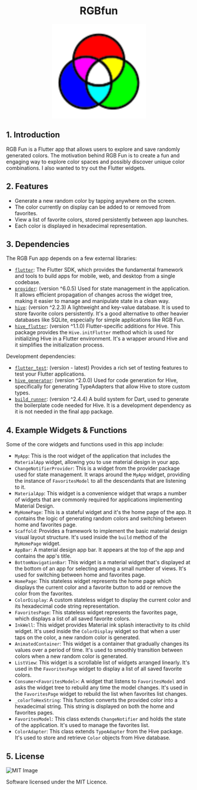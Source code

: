 <h1 align="center">
  RGBfun
</h1>

<p align="center">
  <img src="img/calendarcolor.svg" alt="RGBFunLogo" height="256">
</p>

## 1. Introduction

RGB Fun is a Flutter app that allows users to explore and save randomly generated colors. The motivation behind RGB Fun is to create a fun and engaging way to explore color spaces and possibly discover unique color combinations. I also wanted to try out the Flutter widgets.

## 2. Features

- Generate a new random color by tapping anywhere on the screen.
- The color currently on display can be added to or removed from favorites.
- View a list of favorite colors, stored persistently between app launches.
- Each color is displayed in hexadecimal representation.

## 3. Dependencies

The RGB Fun app depends on a few external libraries:

- [`flutter`](https://api.flutter.dev/): The Flutter SDK, which provides the fundamental framework and tools to build apps for mobile, web, and desktop from a single codebase.
- [`provider`](https://pub.dev/packages/provider): (version ^6.0.5) Used for state management in the application. It allows efficient propagation of changes across the widget tree, making it easier to manage and manipulate state in a clean way.
- [`hive`](https://pub.dev/packages/hive): (version ^2.2.3) A lightweight and key-value database. It is used to store favorite colors persistently. It's a good alternative to other heavier databases like SQLite, especially for simple applications like RGB Fun.
- [`hive_flutter`](https://pub.dev/packages/hive_flutter): (version ^1.1.0) Flutter-specific additions for Hive. This package provides the `Hive.initFlutter` method which is used for initializing Hive in a Flutter environment. It's a wrapper around Hive and it simplifies the initialization process.

Development dependencies:

- [`flutter_test`](https://api.flutter.dev/flutter/flutter_test/flutter_test-library.html): (version - latest) Provides a rich set of testing features to test your Flutter applications.
- [`hive_generator`](https://pub.dev/packages/hive_generator): (version ^2.0.0) Used for code generation for Hive, specifically for generating TypeAdapters that allow Hive to store custom types.
- [`build_runner`](https://pub.dev/packages/build_runner): (version ^2.4.4) A build system for Dart, used to generate the boilerplate code needed for Hive. It is a development dependency as it is not needed in the final app package.

## 4. Example Widgets & Functions

Some of the core widgets and functions used in this app include:

- `MyApp`: This is the root widget of the application that includes the `MaterialApp` widget, allowing you to use material design in your app.
- `ChangeNotifierProvider`: This is a widget from the provider package used for state management. It wraps around the `MyApp` widget, providing the instance of `FavoritesModel` to all the descendants that are listening to it.
- `MaterialApp`: This widget is a convenience widget that wraps a number of widgets that are commonly required for applications implementing Material Design.
- `MyHomePage`: This is a stateful widget and it's the home page of the app. It contains the logic of generating random colors and switching between home and favorites page.
- `Scaffold`: Provides a framework to implement the basic material design visual layout structure. It's used inside the `build` method of the `MyHomePage` widget.
- `AppBar`: A material design app bar. It appears at the top of the app and contains the app's title.
- `BottomNavigationBar`: This widget is a material widget that's displayed at the bottom of an app for selecting among a small number of views. It's used for switching between home and favorites page.
- `HomePage`: This stateless widget represents the home page which displays the current color and a favorite button to add or remove the color from the favorites.
- `ColorDisplay`: A custom stateless widget to display the current color and its hexadecimal code string representation.
- `FavoritesPage`: This stateless widget represents the favorites page, which displays a list of all saved favorite colors.
- `InkWell`: This widget provides Material ink splash interactivity to its child widget. It's used inside the `ColorDisplay` widget so that when a user taps on the color, a new random color is generated.
- `AnimatedContainer`: This widget is a container that gradually changes its values over a period of time. It's used to smoothly transition between colors when a new random color is generated.
- `ListView`: This widget is a scrollable list of widgets arranged linearly. It's used in the `FavoritesPage` widget to display a list of all saved favorite colors.
- `Consumer<FavoritesModel>`: A widget that listens to `FavoritesModel` and asks the widget tree to rebuild any time the model changes. It's used in the `FavoritesPage` widget to rebuild the list when favorites list changes.
- `_colorToHexString`: This function converts the provided color into a hexadecimal string. This string is displayed on both the home and favorites pages.
- `FavoritesModel`: This class extends `ChangeNotifier` and holds the state of the application. It's used to manage the favorites list.
- `ColorAdapter`: This class extends `TypeAdapter` from the Hive package. It's used to store and retrieve `Color` objects from Hive database.

## 5. License

![MIT Image](https://upload.wikimedia.org/wikipedia/commons/0/0c/MIT_logo.svg)

Software licensed under the MIT Licence.
